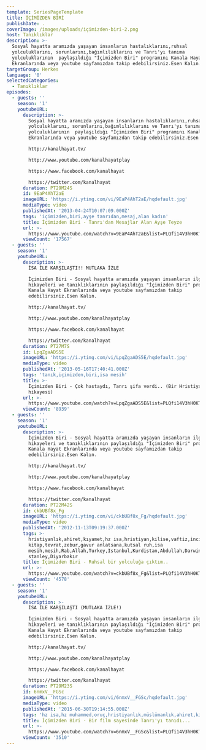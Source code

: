 ```yaml
---
template: SeriesPageTemplate
title: İÇİMİZDEN BİRİ
publishDate: .
coverImage: /images/uploads/içimizden-biri-2.png
host: Tanıklıklar
description: >-
  Sosyal hayatta aramızda yaşayan insanların hastalıklarını,ruhsal
  yolculuklarını, sorunlarını,bağımlılıklarını ve Tanrı'yı tanıma
  yolculuklarının  paylaşıldığı "İçimizden Biri" programını Kanala Hayat
  Ekranlarında veya youtube sayfamızdan takip edebilirsiniz.Esen Kalın.
targetGroup: Herkes
language: '0'
selectedCategories:
  - Tanıklıklar
episodes:
  - guests: ''
    season: '1'
    youtubeURL:
      description: >-
        Sosyal hayatta aramızda yaşayan insanların hastalıklarını,ruhsal
        yolculuklarını, sorunlarını,bağımlılıklarını ve Tanrı'yı tanıma
        yolculuklarının  paylaşıldığı "İçimizden Biri" programını Kanala Hayat
        Ekranlarında veya youtube sayfamızdan takip edebilirsiniz.Esen Kalın.

        http://kanalhayat.tv/

        http://www.youtube.com/kanalhayatplay

        https://www.facebook.com/kanalhayat

        https://twitter.com/kanalhayat
      duration: PT29M24S
      id: 9EaP4AhT2aE
      imageURL: 'https://i.ytimg.com/vi/9EaP4AhT2aE/hqdefault.jpg'
      mediaType: video
      publishedAt: '2013-04-24T10:07:09.000Z'
      tags: 'içimizden,biri,ayşe tanrıdan,mesaj,alan kadın'
      title: İçimizden Biri - Tanrı'dan Mesajlar Alan Ayşe Teyze
      url: >-
        https://www.youtube.com/watch?v=9EaP4AhT2aE&list=PLQfi14V3hH0KTIX9bEq1XS6L_sAGJ9vJG&index=2&t=0s
      viewCount: '17567'
  - guests: ''
    season: '1'
    youtubeURL:
      description: >-
        İSA İLE KARŞILAŞTI!! MUTLAKA İZLE

        İçimizden Biri - Sosyal hayatta aramızda yaşayan insanların ilginç
        hikayeleri ve tanıklıklarının paylaşıldığı "İçimizden Biri" programını
        Kanala Hayat Ekranlarında veya youtube sayfamızdan takip
        edebilirsiniz.Esen Kalın.

        http://kanalhayat.tv/

        http://www.youtube.com/kanalhayatplay

        https://www.facebook.com/kanalhayat

        https://twitter.com/kanalhayat
      duration: PT27M7S
      id: LpqZgaADS5E
      imageURL: 'https://i.ytimg.com/vi/LpqZgaADS5E/hqdefault.jpg'
      mediaType: video
      publishedAt: '2013-05-16T17:40:41.000Z'
      tags: 'tanık,içimizden,biri,isa mesih'
      title: >-
        İçimizden Biri - Çok hastaydı, Tanrı şifa verdi.. (Bir Hristiyan olma
        hikayesi)
      url: >-
        https://www.youtube.com/watch?v=LpqZgaADS5E&list=PLQfi14V3hH0KTIX9bEq1XS6L_sAGJ9vJG&index=3&t=0s
      viewCount: '8939'
  - guests: ''
    season: '1'
    youtubeURL:
      description: >-
        İçimizden Biri - Sosyal hayatta aramızda yaşayan insanların ilginç
        hikayeleri ve tanıklıklarının paylaşıldığı "İçimizden Biri" programını
        Kanala Hayat Ekranlarında veya youtube sayfamızdan takip
        edebilirsiniz.Esen Kalın.

        http://kanalhayat.tv/

        http://www.youtube.com/kanalhayatplay

        https://www.facebook.com/kanalhayat

        https://twitter.com/kanalhayat
      duration: PT22M42S
      id: ckbUBf8x_Fg
      imageURL: 'https://i.ytimg.com/vi/ckbUBf8x_Fg/hqdefault.jpg'
      mediaType: video
      publishedAt: '2012-11-13T09:19:37.000Z'
      tags: >-
        hristiyanlık,ahiret,kıyamet,hz isa,hristiyan,kilise,vaftiz,incil,kutsal
        kitap,tevrat,zebur,gavur anlatsana,kutsal ruh,isa
        mesih,mesih,Rab,Allah,Turkey,Istanbul,Kurdistan,Abdullah,Darwin,Mason,charles
        stanley,Diyarbakır
      title: İçimizden Biri - Ruhsal bir yolculuğa çıktım..
      url: >-
        https://www.youtube.com/watch?v=ckbUBf8x_Fg&list=PLQfi14V3hH0KTIX9bEq1XS6L_sAGJ9vJG&index=5&t=0s
      viewCount: '4578'
  - guests: ''
    season: '1'
    youtubeURL:
      description: >-
        İSA İLE KARŞILAŞTI (MUTLAKA İZLE!)

        İçimizden Biri - Sosyal hayatta aramızda yaşayan insanların ilginç
        hikayeleri ve tanıklıklarının paylaşıldığı "İçimizden Biri" programını
        Kanala Hayat Ekranlarında veya youtube sayfamızdan takip
        edebilirsiniz.Esen Kalın.

        http://kanalhayat.tv/

        http://www.youtube.com/kanalhayatplay

        https://www.facebook.com/kanalhayat

        https://twitter.com/kanalhayat
      duration: PT29M23S
      id: 6nmxV__FGSc
      imageURL: 'https://i.ytimg.com/vi/6nmxV__FGSc/hqdefault.jpg'
      mediaType: video
      publishedAt: '2015-06-30T19:14:55.000Z'
      tags: 'hz isa,hz muhammed,oruç,hristiyanlık,müslümanlık,ahiret,kıyamet günü'
      title: İçimizden Biri - Bir film sayesinde Tanrı'yı tanıdı...
      url: >-
        https://www.youtube.com/watch?v=6nmxV__FGSc&list=PLQfi14V3hH0KTIX9bEq1XS6L_sAGJ9vJG&index=6&t=0s
      viewCount: '3510'
---
```


